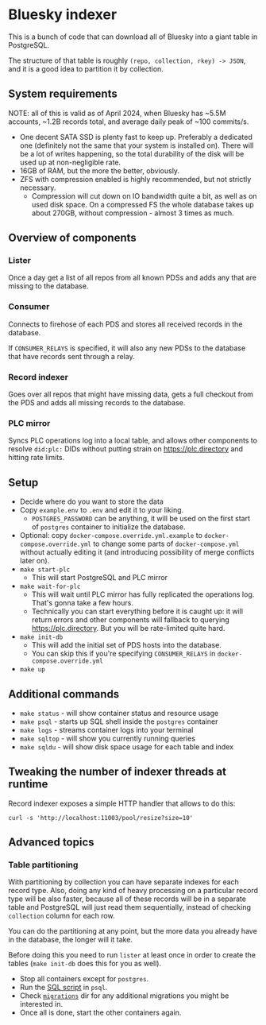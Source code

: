 # Bluesky indexer

This is a bunch of code that can download all of Bluesky into a giant table in
PostgreSQL.

The structure of that table is roughly `(repo, collection, rkey) -> JSON`, and
it is a good idea to partition it by collection.

## System requirements

NOTE: all of this is valid as of April 2024, when Bluesky has ~5.5M accounts,
~1.2B records total, and average daily peak of ~100 commits/s.

* One decent SATA SSD is plenty fast to keep up. Preferably a dedicated one
  (definitely not the same that your system is installed on). There will be a
  lot of writes happening, so the total durability of the disk will be used up
  at non-negligible rate.
* 16GB of RAM, but the more the better, obviously.
* ZFS with compression enabled is highly recommended, but not strictly
  necessary.
    * Compression will cut down on IO bandwidth quite a bit, as well as on used
      disk space. On a compressed FS the whole database takes up about 270GB,
      without compression - almost 3 times as much.

## Overview of components

### Lister

Once a day get a list of all repos from all known PDSs and adds any that are
missing to the database.

### Consumer

Connects to firehose of each PDS and stores all received records in the
database.

If `CONSUMER_RELAYS` is specified, it will also any new PDSs to the database
that have records sent through a relay.

### Record indexer

Goes over all repos that might have missing data, gets a full checkout from the
PDS and adds all missing records to the database.

### PLC mirror

Syncs PLC operations log into a local table, and allows other components to
resolve `did:plc:` DIDs without putting strain on https://plc.directory and
hitting rate limits.

## Setup

* Decide where do you want to store the data
* Copy `example.env` to `.env` and edit it to your liking.
    * `POSTGRES_PASSWORD` can be anything, it will be used on the first start of
      `postgres` container to initialize the database.
* Optional: copy `docker-compose.override.yml.example` to
  `docker-compose.override.yml` to change some parts of `docker-compose.yml`
  without actually editing it (and introducing possibility of merge conflicts
  later on).
* `make start-plc`
    * This will start PostgreSQL and PLC mirror
* `make wait-for-plc`
    * This will wait until PLC mirror has fully replicated the operations log.
      That's gonna take a few hours.
    * Technically you can start everything before it is caught up: it will
      return errors and other components will fallback to querying
      https://plc.directory. But you will be rate-limited quite hard.
* `make init-db`
    * This will add the initial set of PDS hosts into the database.
    * You can skip this if you're specifying `CONSUMER_RELAYS` in
      `docker-compose.override.yml`
* `make up`

## Additional commands

* `make status` - will show container status and resource usage
* `make psql` - starts up SQL shell inside the `postgres` container
* `make logs` - streams container logs into your terminal
* `make sqltop` - will show you currently running queries
* `make sqldu` - will show disk space usage for each table and index

## Tweaking the number of indexer threads at runtime

Record indexer exposes a simple HTTP handler that allows to do this:

`curl -s 'http://localhost:11003/pool/resize?size=10'`

## Advanced topics

### Table partitioning

With partitioning by collection you can have separate indexes for each record
type. Also, doing any kind of heavy processing on a particular record type will
be also faster, because all of these records will be in a separate table and
PostgreSQL will just read them sequentially, instead of checking `collection`
column for each row.

You can do the partitioning at any point, but the more data you already have in
the database, the longer will it take.

Before doing this you need to run `lister` at least once in order to create the
tables (`make init-db` does this for you as well).

* Stop all containers except for `postgres`.
* Run the [SQL script](db-migration/migrations/20240217_partition.sql) in
  `psql`.
* Check [`migrations`](db-migration/migrations/) dir for any additional
  migrations you might be interested in.
* Once all is done, start the other containers again.
